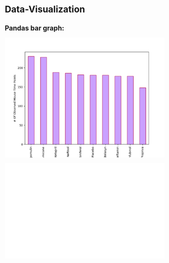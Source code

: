 # Data-Visualization
## Pandas bar graph:

![Bar graphs](images/pandasbar.png)


![Bar graphs](images/pinkpltbar.png)
